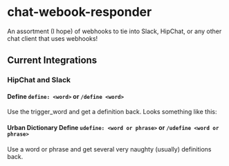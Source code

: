 # chat-webook-responder
An assortment (I hope) of webhooks to tie into Slack, HipChat, or any other chat client that uses webhooks!

## Current Integrations

### HipChat and Slack

#### Define `define: <word>` or `/define <word>`

Use the trigger_word and get a definition back. Looks something like this:

#### Urban Dictionary Define `udefine: <word or phrase>` or `/udefine <word or phrase>`

Use a word or phrase and get several very naughty (usually) definitions back.
